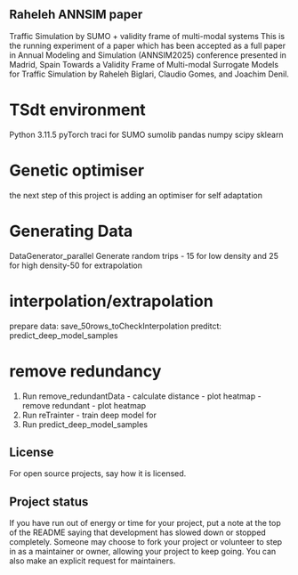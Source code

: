 ## Raheleh ANNSIM paper
Traffic Simulation by SUMO + validity frame of multi-modal systems
This is the running experiment of a paper which has been accepted as a full paper in Annual Modeling and Simulation (ANNSIM2025) conference presented in Madrid, Spain
Towards a Validity Frame of Multi-modal Surrogate Models for Traffic Simulation by Raheleh Biglari, Claudio Gomes, and Joachim Denil.
# TSdt environment
Python 3.11.5
pyTorch
traci for SUMO
sumolib
pandas
numpy
scipy
sklearn

# Genetic optimiser
the next step of this project is adding an optimiser for self adaptation

# Generating Data
DataGenerator_parallel
Generate random trips - 15 for low density and 25 for high density-50 for extrapolation

# interpolation/extrapolation
prepare data: save_50rows_toCheckInterpolation
preditct: predict_deep_model_samples

# remove redundancy
1. Run remove_redundantData - calculate distance - plot heatmap - remove redundant - plot heatmap
2. Run reTrainter - train deep model for 
3. Run predict_deep_model_samples







## License
For open source projects, say how it is licensed.

## Project status
If you have run out of energy or time for your project, put a note at the top of the README saying that development has slowed down or stopped completely. Someone may choose to fork your project or volunteer to step in as a maintainer or owner, allowing your project to keep going. You can also make an explicit request for maintainers.
